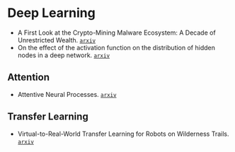 # Deep Learning

- A First Look at the Crypto-Mining Malware Ecosystem: A Decade of Unrestricted Wealth. [`arxiv`](https://arxiv.org/abs/1901.00846)
- On the effect of the activation function on the distribution of hidden nodes in a deep network. [`arxiv`](https://arxiv.org/abs/1901.02104)

## Attention

- Attentive Neural Processes. [`arxiv`](https://arxiv.org/abs/1901.05761) 

## Transfer Learning

- Virtual-to-Real-World Transfer Learning for Robots on Wilderness Trails. [`arxiv`](https://arxiv.org/abs/1901.05599)